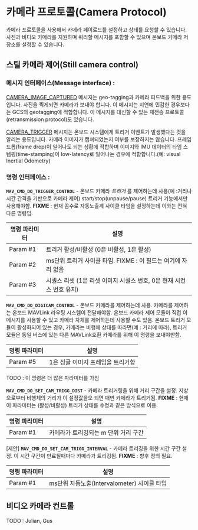 # 카메라 프로토콜(Camera Protocol)

카메라 프로토콜을 사용해서 카메라 페이로드를 설정하고 상태를 요청할 수 있습니다. 사진과 비디오 카메라를 지원하며 쿼리할 메시지를 포함할 수 있으며 온보드 카메라 저장소를 설정할 수 있습니다.

## 스틸 카메라 제어(Still camera control)

### 메시지 인터페이스(Message interface) :

[CAMERA\_IMAGE\_CAPTURED](../messages/common.md#CAMERA_IMAGE_CAPTURED) 메시지는 geo-tagging과 카메라 피드백을 위한 용도입니다. 사진을 찍게되면 카메라가 보내야 합니다. 이 메시지는 지연에 민감한 경우보다는 GCS의 geotagging에 적합합니다. 이 메시지를 대신할 수 있는 재전송 프로토콜(retransmission protocol)도 있습니다.

[CAMERA\_TRIGGER](../messages/common.md#CAMERA_TRIGGER) 메시지는 온보드 시스템에게 트리거 이벤트가 발생했다는 것을 알리는 용도입니다. 카메라 이미지가 캡쳐되었는지 여부를 보장하지는 않습니다. 프레임 드롭(frame drop)이 일어나도 되는 상황에 적합하며 이미지와 IMU 데이터의 타임 스템핑(time-stamping)이 low-latency로 일어나는 경우에 적합합니다.(예: visual Inertial Odometry)


### 명령 인터페이스 :

**`MAV_CMD_DO_TRIGGER_CONTROL`** - 온보드 카메라 _트리거_ 를 제어하는데 사용(예 :거리나 시간 간격을 기반으로 카메라 제어) start/stop(unpause/pause) 트리거 기능에서만 사용해야함. **FIXME** : 현재 꼼수로 자동노출계 사이클 타임을 설정하는데 이와는 전혀 다른 명령임.

| 명령 파라미터 | 설명 |
| -- | -- |
| Param #1 | 트리거 활성/비활성 (0은 비활성, 1은 활성) |
| Param #2 | ms단위 트리거 사이클 타임. FIXME : 이 필드는 여기에 자리 없음 |
| Param #3 | 시퀀스 리셋 (1은 리셋 이미지 시퀀스 번호, 0은 현재 시컨스 번호 유지) |

**`MAV_CMD_DO_DIGICAM_CONTROL`** - 온보드 카메라를 제어하는데 사용. 카메라를 제어하는 온보드 MAVLink 라우팅 시스템이 전달해야함. 온보드 카메라 제어 모듈이 직접 이 메시지를 사용할 수 있고 카메라 자체를 제어하는데 사용할 수도 있음. 온보드 트리거 모듈이 활성화되어 있는 경우, 카메라는 비행체 상태를 따라면(예 : 거리에 따라), 트리거 모듈은 동일 버스에 있는 다른 MAVLink호환 카메라를 위해 이 명령을 보내야만함.

| 명령 파라미터 | 설명 |
| -- | -- |
| Param #5 | 1은 싱글 이미지 프레임을 트리거함 |

TODO : 이 명령은 더 많은 파라미터를 가짐

**`MAV_CMD_DO_SET_CAM_TRIGG_DIST`** - 카메라 트리거링을 위해 거리 구간을 설정. 지상으로부터 비행체의 거리가 이 설정값을오 되면 매번 카메라가 트리거됨. **FIXME** : 현재 이 파라미터는 (활성/비활성) 트리거 상태를 수정과 같은 방식으로 이용.

| 명령 파라미터 | 설명 |
| -- | -- |
| Param #1 | 카메라가 트리깅되는 m 단위 거리 구간 |

[제안] **`MAV_CMD_DO_SET_CAM_TRIGG_INTERVAL`** - 카메라 트리깅을 위한 시간 구간 설정. 이 시간 구간이 만료될때마다 카메라가 트리깅됨. **FIXME** : 향후 정의 필요.

| 명령 파라미터 | 설명 |
| -- | -- |
| Param #1 | ms단위 자동노출(Intervalometer) 사이클 타임 |


## 비디오 카메라 컨트롤

TODO : Julian, Gus
